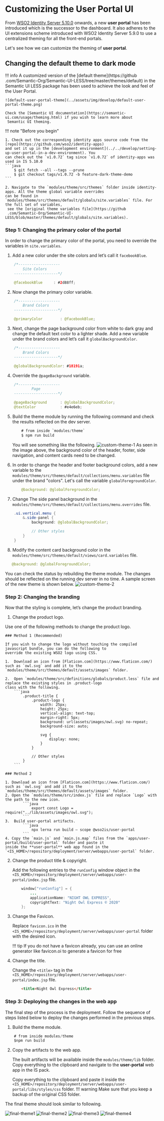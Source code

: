 # Customizing the User Portal UI

From [WSO2 Identity Server 5.10.0](https://wso2.com/identity-and-access-management/) onwards, a new **user portal** has
been introduced which is the successor to the dashboard. It also adheres to the UI extensions scheme
 introduced with WSO2 Identity Server 5.9.0 to use a centralized theming for all the front-end portals.

Let's see how we can customize the theming of **user portal**.

## Changing the default theme to dark mode


!!! info
    A customized version of the [default theme](https://github
    .com/Semantic-Org/Semantic-UI-LESS/tree/master/themes/default) in the Semantic UI LESS package has been used to
    achieve the look and feel of the User Portal.

    ![default-user-portal-theme](../assets/img/develop/default-user-portal-theme.png)

    Check the [Semantic UI documentation](https://semantic-ui.com/usage/theming.html) if you wish to learn more about
     Semantic UI theming.

!!! note "Before you begin"

    1. Check out the corresponding identity apps source code from the [repo](https://github.com/wso2/identity-apps)
    and set it up in the [development environment](../../develop/setting-up-user-portal-in-a-dev-environment). You
    can check out the `v1.0.72` tag since `v1.0.72` of identity-apps was used in IS 5.10.0
    ```java
        $ git fetch --all --tags --prune
        $ git checkout tags/v1.0.72 -b feature-dark-theme-demo
    ```

    2. Navigate to the `modules/theme/src/themes` folder inside identity-apps. All the theme global variable overrides
    can be found in `modules/theme/src/themes/default/globals/site.variables` file. For the full set of variables,
     see the [original theme variables file](https://github
     .com/Semantic-Org/Semantic-UI-LESS/blob/master/themes/default/globals/site.variables).

### Step 1: Changing the primary color of the portal

In order to change the primary color of the portal, you need to override the variables in `site.variables`.

1.  Add a new color under the site colors and let’s call it `facebookBlue`.
```java
    /*-------------------
        Site Colors
    --------------------*/

    @facebookBlue     : #2d88ff;
```
2. Now change the primary color variable.
```java
    /*-------------------
        Brand Colors
    --------------------*/

    @primaryColor        : @facebookBlue;
```
3. Next, change the page background color from white to dark gray and change the default text color to a
lighter shade. Add a new variable under the brand colors and let’s call it `globalBackgroundColor`.
```java
    /*-------------------
        Brand Colors
    --------------------*/

    @globalBackgroundColor: #18191a;
```
4. Override the `@pageBackground` variable.
```java
    /*-------------------
            Page
    --------------------*/

    @pageBackground      : @globalBackgroundColor;
    @textColor           : #e4e6eb;
```
5. Build the theme module by running the following command and check the results reflected on the dev server.
    ```java
        # from inside `modules/theme`
        $ npm run build
    ```
    You will see something like the following.
    ![custom-theme-1](../assets/img/develop/customize-theme1.png)
    As seen in the image above, the background color of the header, footer, side navigation, and content cards need
    to be changed.

6.  In order to change the header and footer background colors, add a new variable to the
`modules/theme/src/themes/default/collections/menu.variables` file under the brand "colors". Let's call the variable
`globalForegroundColor`.
    ```java
        @background: @globalForegroundColor;
    ```


7.  Change The side panel background in the `modules/theme/src/themes/default/collections/menu.overrides` file.
```java
    .ui.vertical.menu {
        &.side-panel {
            background: @globalBackgroundColor;

            // Other styles
        }
    }
```

8.  Modify the content card background color in the `modules/theme/src/themes/default/views/card.variables` file.
```java
   @background: @globalForegroundColor;
```
You can check the status by rebuilding the theme module. The changes should be reflected on the running dev server in
 no time. A sample screen of the new theme is shown below.
![custom-theme-2](../assets/img/develop/customize-theme2.png)

### Step 2: Changing the branding

Now that the styling is complete, let’s change the product branding.

1.  Change the product logo.

Use one of the following methods to change the product logo.

    ### Method 1 (Recommended)

    If you wish to change the logo without touching the compiled javascript bundle, you can do the following to
    override the existing WSO2 logo using CSS.

    1.  Download an icon from [Flaticon.com](https://www.flaticon.com/) such as `owl.svg` and add it to the
    `modules/theme/src/themes/default/assets/images` folder.

    2.  Open `modules/theme/src/definitions/globals/product.less` file and replace the existing styles in .product-logo
    class with the following.
        ```java
            .product-title {
                .product-logo {
                    width: 25px;
                    height: 25px;
                    vertical-align: text-top;
                    margin-right: 5px;
                    background: url(assets/images/owl.svg) no-repeat;
                    background-size: auto;

                    svg {
                        display: none;
                    }
                }

                // Other styles
            }
        ```

    ### Method 2

    1. Download an icon from [Flaticon.com](https://www.flaticon.com/) such as `owl.svg` and add it to the
    `modules/theme/src/themes/default/assets/images` folder.
    2. Open the `modules/theme/src/index.js` file and replace `Logo` with the path to the new icon.
            ```java
                export const Logo = require("../lib/assets/images/owl.svg");
            ```
    3.  Build user-portal artifacts.
            ```java
                npx lerna run build — scope @wso2is/user-portal
            ```
    4. Copy the `main.js` and `main.js.map` files from the `apps/user-portal/build/user-portal` folder and paste it
    inside the **user-portal** web app found in the `<IS_HOME>/repository/deployment/server/webapps/user-portal` folder.

2.  Change the product title & copyright.

    Add the following entries to the `runConfig` window object in the
    `<IS_HOME>/repository/deployment/server/webapps/user-portal/index.jsp` file.
    ```java
        window["runConfig"] = {
            ...
            applicationName: "NIGHT OWL EXPRESS",
            copyrightText: "Night Owl Express © 2020"
        };
    ```

3.  Change the Favicon.

    Replace `favicon.ico` in the `<IS_HOME>/repository/deployment/server/webapps/user-portal` folder with the
    desired icon.

    !!! tip
    If you do not have a favicon already, you can use an online generator like favicon.oi to generate a favicon for free

4.  Change the title.

    Change the `<title>` tag in the `<IS_HOME>/repository/deployment/server/webapps/user-portal/index.jsp` file.
    ```html
        <title>Night Owl Express</title>
    ```

### Step 3: Deploying the changes in the web app

The final step of the process is the deployment. Follow the sequence of steps listed below to deploy
the changes performed in the previous steps.

1.  Build the theme module.
```java
    # from inside modules/theme
    $npm run build
```
2.  Copy the artifacts to the web app.

    The built artifacts will be available inside the `modules/theme/lib` folder. Copy everything to the clipboard and
    navigate to the **user-portal** web app in the IS pack.

    Copy everything to the clipboard and paste it inside the
    `<IS_HOME>/repository/deployment/server/webapps/user-portal/libs/styles/css` folder.
    !!! warning
        Make sure that you keep a backup of the original CSS folder.

The final theme should look similar to following.

![final-theme1](../assets/img/develop/customize-theme-final1.png)
![final-theme2](../assets/img/develop/customize-theme-final2.png)
![final-theme3](../assets/img/develop/customize-theme-final3.png)
![final-theme4](../assets/img/develop/customize-theme-final4.png)
